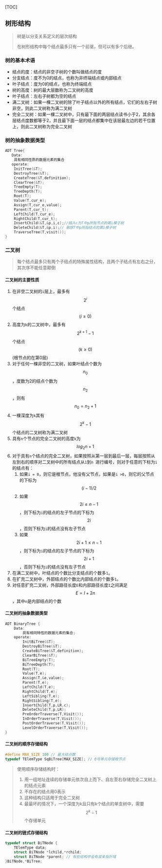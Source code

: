 [TOC]

## 树形结构

> 树是以分支关系定义的层次结构
>
> 在树形结构中每个结点最多只有一个前驱，但可以有多个后继。

### 树的基本术语

* 结点的度：结点的非空子树的个数叫做结点的度
* 分支结点：度不为0的结点，也称为非终端结点或内部结点
* 叶子结点：度为0的结点，也称为终端结点
* 树的高度：树的最大层数称为二叉树的高度
* 叶子结点：左右子树都为空的结点
* 满二叉树：如果一棵二叉树的除了叶子结点以外的所有结点，它们的左右子树非空，则此二叉树称为满二叉树
* 完全二叉树：如果一棵二叉树中，只有最下面的两层结点读书小于2，其余各层结点度数都等于2，并且最下面一层的结点都集中在该层最左边的若干位置上，则此二叉树称为完全二叉树

### 树的抽象数据类型

```c
ADT Tree{
   Data:
    具有相同性质的数据元素的集合
   operate:
    InitTree(&T);
    DestroyTree(&T);
    CreateTree(&T,definition);
    ClearTree(&T);
    TreeEmpty(T);
    TreeDepth(T);
    Root(T);
    Value(T,cur_e);
    Assign(T,cur_e,value);
    Parent(T,cur_t);
    LeftChild(T,cur_e);
    RightChild(T,cur_t);
    InsertChild(&T,&p,i,c);//插入c为T中p所指节点的第i棵子树
    DeleteChild(&T,&p,i);// 删除T中p所指结点的第i棵子树
    TraverseTree(T,visit());
}
```

### 二叉树

> 每个结点最多只有两个子结点的特殊属性结构，且两个子结点有左右之分，其次序不能任意颠倒

#### 二叉树的主要性质

1. 在非空二叉树的`i`层上，最多有$$ 2^i $$个结点$$(i \geq 0)$$
2. 高度为`k`的二叉树中，最多有$$ 2 ^ {k + 1} - 1$$个结点$$(k \geq 0)$$ (根节点的在第0层)
3. 对于任何一棵非空的二叉树，如果叶结点个数为$$n_0$$，度数为2的结点个数为$$n_2$$，则有$$n_0 = n_2 + 1$$
4. 一棵深度为`k`其有$$ 2^k-1$$个结点的二叉树称为满二叉树
5. 具有`n`个节点的完全二叉树的高度`k`为$$ log_2n + 1$$
6. 对于具有`n`个结点的完全二叉树，如果按照从第一层到最后一层，每层按照从左到右的顺序对二叉树中的所有结点从`1`到`n `进行编号，则对于任意的下标为`i`的结点有：
   1. 如果`i = 0`，则它是根节点，他没有父节点，如果是`i >0`，则它的父节点的下标为$$ (i - 1) / 2 $$
   2. 如果$$ 2i \leq n - 1 $$，则下标为`i`的结点的左子节点的下标为$$ 2i $$，否则下标为`i`的结点没有左子节点
   3. 如果$$ 2i + 1 \le n - 1 $$，则下标为`i`的结点的左子节点的下标为$$ 2i + 1$$，否则下标为`i`的结点没有左子节点
7. 在满二叉树中，叶结点的个数比分支结点的个数多`1`。
8. 在扩充二叉树中，外部结点的个数比内部结点的个数多`1`。
9. 对任意扩充二叉树，外部路径长度`E`和内部路径长度`I`之间满足$$ E = I + 2n $$，其中`n`是内部结点的个数

#### 二叉树的抽象数据类型

```c
ADT BinaryTree {
    Data:
    	具有相同特性的数据元素的集合;
    operate:
    	InitBiTree(&T);
    	DestroyBiTree(&T);
    	CreateBiTree(&T,definition);
    	ClearBiTree(&T);
    	BiTreeEmpty(T);
    	BiTreeDepth(T);
    	Root(T);
    	Value(T,e);
    	Assign(T,&e,value);
    	Parent(T,e);
    	LeftChild(T,e);
    	RightChild(T,e);
    	LeftSibling(T,e);
    	RightSibling(T,e);
    	InsertChild(T,p,LR,c);
    	DeleteChild(T,p,LR);
    	PreOrderTraverse(T,Visit());
    	InOrderTraverse(T,Visit());
    	PostOrderTraverse(T,Visit());
    	LevelOrderTraverse(T,Visit());
}
```

#### 二叉树的顺序存储结构

```c
#define MAX_SIZE 100 // 最大结点数
typedef TElemType SqBiTree[MAX_SIZE]; // 0号单元存储根节点
```

> 使用顺序存储结构时：
>
> 1. 用一组地址连续的存储单元依次自上而下、自左至右存储完全二叉树上的结点元素
> 2. 不存在的结点用0表示
> 3. 这种结构只适用于完全二叉树
> 4. 最最坏的情况下，一个深度为k且只有k个结点的单支树中，需要$$ 2^k -1$$个存储单元

#### 二叉树的链式存储结构

```c
typedef struct BiTNode {
    TElemType data;
    struct BiTNode *lchild,*rchild;
    struct BiTNode *parent; // 有些结构中会有双亲指针域
}BiTNode,*BiTree;
```

